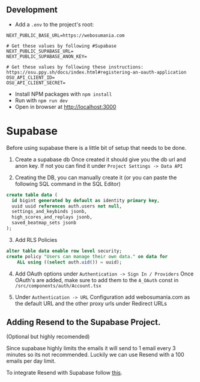 ## Development

- Add a `.env` to the project's root:

```
NEXT_PUBLIC_BASE_URL=https://webosumania.com

# Get these values by following #Supabase
NEXT_PUBLIC_SUPABASE_URL=
NEXT_PUBLIC_SUPABASE_ANON_KEY=

# Get these values by following these instructions: https://osu.ppy.sh/docs/index.html#registering-an-oauth-application
OSU_API_CLIENT_ID=
OSU_API_CLIENT_SECRET=
```

- Install NPM packages with `npm install`
- Run with `npm run dev`
- Open in browser at [http://localhost:3000](http://localhost:3000)


# Supabase
Before using supabase there is a little bit of setup that needs to be done.

1. Create a supabase db
    Once created it should give you the db url and anon key.
    If not you can find it under `Project Settings -> Data API`

2. Creating the DB, you can manually create it (or you can paste the following SQL command in the SQL Editor)
```sql
create table data (
  id bigint generated by default as identity primary key,
  uuid uuid references auth.users not null,
  settings_and_keybinds jsonb,
  high_scores_and_replays jsonb,
  saved_beatmap_sets jsonb
);
```
3. Add RLS Policies
```sql
alter table data enable row level security;
create policy "Users can manage their own data." on data for
    ALL using ((select auth.uid()) = uuid);
```

4. Add OAuth options under `Authentication -> Sign In / Providers`
    Once OAuth's are added, make sure to add them to the `A_OAuth` const in `/src/components/auth/Account.tsx`

5. Under `Authentication -> URL` Configuration add webosumania.com as the default URL and the other proxy urls under Redirect URLs

## Adding Resend to the Supabase Project.
(Optional but highly recomended)

Since supabase highly limits the emails it will send to 1 email every 3 minutes so its not recommended.
Luckily we can use Resend with a 100 emails per day limit.

To integrate Resend with Supabase follow [this](https://resend.com/supabase).